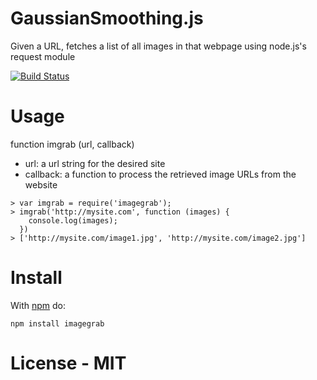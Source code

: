 # GaussianSmoothing.js

Given a URL, fetches a list of all images in that webpage using
node.js's request module

[![Build Status](https://travis-ci.org/rauljordan/imagegrab.js.svg?branch=master)](https://travis-ci.org/rauljordan/imagegrab.js)

# Usage

function imgrab (url, callback)
  - url: a url string for the desired site
  - callback: a function to process the retrieved image URLs from the website

```
> var imgrab = require('imagegrab');
> imgrab('http://mysite.com', function (images) {
    console.log(images);
  })
> ['http://mysite.com/image1.jpg', 'http://mysite.com/image2.jpg']
```


# Install

With [npm](http://npmjs.org) do:

```
npm install imagegrab
```


# License - MIT
